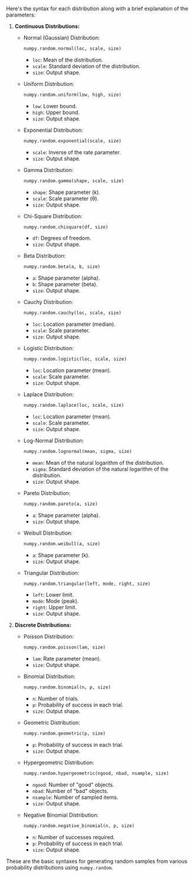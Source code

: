 Here's the syntax for each distribution along with a brief explanation of the parameters:

1. **Continuous Distributions:**

   - Normal (Gaussian) Distribution:
     ```python
     numpy.random.normal(loc, scale, size)
     ```
     - `loc`: Mean of the distribution.
     - `scale`: Standard deviation of the distribution.
     - `size`: Output shape.

   - Uniform Distribution:
     ```python
     numpy.random.uniform(low, high, size)
     ```
     - `low`: Lower bound.
     - `high`: Upper bound.
     - `size`: Output shape.

   - Exponential Distribution:
     ```python
     numpy.random.exponential(scale, size)
     ```
     - `scale`: Inverse of the rate parameter.
     - `size`: Output shape.

   - Gamma Distribution:
     ```python
     numpy.random.gamma(shape, scale, size)
     ```
     - `shape`: Shape parameter (k).
     - `scale`: Scale parameter (θ).
     - `size`: Output shape.

   - Chi-Square Distribution:
     ```python
     numpy.random.chisquare(df, size)
     ```
     - `df`: Degrees of freedom.
     - `size`: Output shape.

   - Beta Distribution:
     ```python
     numpy.random.beta(a, b, size)
     ```
     - `a`: Shape parameter (alpha).
     - `b`: Shape parameter (beta).
     - `size`: Output shape.

   - Cauchy Distribution:
     ```python
     numpy.random.cauchy(loc, scale, size)
     ```
     - `loc`: Location parameter (median).
     - `scale`: Scale parameter.
     - `size`: Output shape.

   - Logistic Distribution:
     ```python
     numpy.random.logistic(loc, scale, size)
     ```
     - `loc`: Location parameter (mean).
     - `scale`: Scale parameter.
     - `size`: Output shape.

   - Laplace Distribution:
     ```python
     numpy.random.laplace(loc, scale, size)
     ```
     - `loc`: Location parameter (mean).
     - `scale`: Scale parameter.
     - `size`: Output shape.

   - Log-Normal Distribution:
     ```python
     numpy.random.lognormal(mean, sigma, size)
     ```
     - `mean`: Mean of the natural logarithm of the distribution.
     - `sigma`: Standard deviation of the natural logarithm of the distribution.
     - `size`: Output shape.

   - Pareto Distribution:
     ```python
     numpy.random.pareto(a, size)
     ```
     - `a`: Shape parameter (alpha).
     - `size`: Output shape.

   - Weibull Distribution:
     ```python
     numpy.random.weibull(a, size)
     ```
     - `a`: Shape parameter (k).
     - `size`: Output shape.

   - Triangular Distribution:
     ```python
     numpy.random.triangular(left, mode, right, size)
     ```
     - `left`: Lower limit.
     - `mode`: Mode (peak).
     - `right`: Upper limit.
     - `size`: Output shape.

2. **Discrete Distributions:**

   - Poisson Distribution:
     ```python
     numpy.random.poisson(lam, size)
     ```
     - `lam`: Rate parameter (mean).
     - `size`: Output shape.

   - Binomial Distribution:
     ```python
     numpy.random.binomial(n, p, size)
     ```
     - `n`: Number of trials.
     - `p`: Probability of success in each trial.
     - `size`: Output shape.

   - Geometric Distribution:
     ```python
     numpy.random.geometric(p, size)
     ```
     - `p`: Probability of success in each trial.
     - `size`: Output shape.

   - Hypergeometric Distribution:
     ```python
     numpy.random.hypergeometric(ngood, nbad, nsample, size)
     ```
     - `ngood`: Number of "good" objects.
     - `nbad`: Number of "bad" objects.
     - `nsample`: Number of sampled items.
     - `size`: Output shape.

   - Negative Binomial Distribution:
     ```python
     numpy.random.negative_binomial(n, p, size)
     ```
     - `n`: Number of successes required.
     - `p`: Probability of success in each trial.
     - `size`: Output shape.

These are the basic syntaxes for generating random samples from various probability distributions using `numpy.random`.
